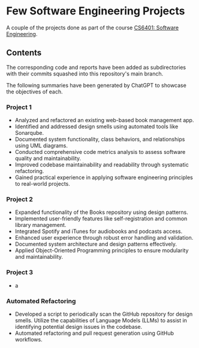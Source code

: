 # Few Software Engineering Projects

A couple of the projects done as part of the course [CS6401: Software Engineering](https://karthikv1392.github.io/cs6401_se/).

## Contents

The corresponding code and reports have been added as subdirectories with their commits squashed into this repository's main branch.

The following summaries have been generated by ChatGPT to showcase the objectives of each.

### Project 1

- Analyzed and refactored an existing web-based book management app.
- Identified and addressed design smells using automated tools like Sonarqube.
- Documented system functionality, class behaviors, and relationships using UML diagrams.
- Conducted comprehensive code metrics analysis to assess software quality and maintainability.
- Improved codebase maintainability and readability through systematic refactoring.
- Gained practical experience in applying software engineering principles to real-world projects.

### Project 2

- Expanded functionality of the Books repository using design patterns.
- Implemented user-friendly features like self-registration and common library management.
- Integrated Spotify and iTunes for audiobooks and podcasts access.
- Enhanced user experience through robust error handling and validation.
- Documented system architecture and design patterns effectively.
- Applied Object-Oriented Programming principles to ensure modularity and maintainability.

### Project 3

- a

### Automated Refactoring

- Developed a script to periodically scan the GitHub repository for design smells. Utilize the capabilities of Language Models (LLMs) to assist in identifying potential design issues in the codebase.
- Automated refactoring and pull request generation using GitHub workflows.
